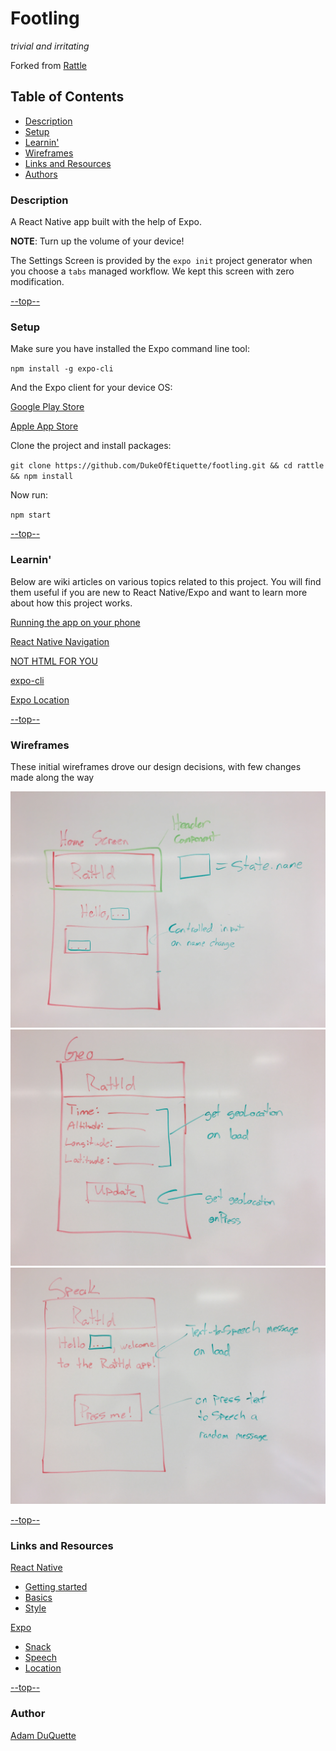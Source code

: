 # Footling

_trivial and irritating_

Forked from [Rattle](https://github.com/rattld/rattle)

## Table of Contents
* [Description](#description)
* [Setup](#setup)
* [Learnin'](#learnin)
* [Wireframes](#wireframes)
* [Links and Resources](#links-and-resources)
* [Authors](#authors)

### Description
A React Native app built with the help of Expo.

**NOTE**: Turn up the volume of your device!

The Settings Screen is provided by the `expo init` project generator when you choose a `tabs` managed workflow. We kept this screen with zero modification.

[--top--](#table-of-contents)

### Setup
Make sure you have installed the Expo command line tool:

`npm install -g expo-cli`

And the Expo client for your device OS:

[Google Play Store](https://play.google.com/store/apps/details?id=host.exp.exponent&hl=en_US)

[Apple App Store](https://apps.apple.com/us/app/expo-client/id982107779)

Clone the project and install packages:

`git clone https://github.com/DukeOfEtiquette/footling.git && cd rattle && npm install`

Now run:

`npm start`  

[--top--](#table-of-contents)

### Learnin'

Below are wiki articles on various topics related to this project. You will find them useful if you are new to React Native/Expo and want to learn more about how this project works.

[Running the app on your phone](https://github.com/dukeofetiquette/footling/wiki/Running-the-app-on-your-phone)

[React Native Navigation](https://github.com/dukeofetiquette/footling/wiki/What-the-heck-does-it-do%3F#navigation)

[NOT HTML FOR YOU](https://github.com/dukeofetiquette/footling/wiki/Coming-soon...)

[expo-cli](https://github.com/dukeofetiquette/footling/wiki/Coming-soon...)

[Expo Location](https://github.com/dukeofetiquette/footling/wiki/Coming-soon...)

[--top--](#table-of-contents)

### Wireframes
These initial wireframes drove our design decisions, with few changes made along the way

![Home Screen](./assets/wireframes/homeScreen.jpg)
![Geo Screen](./assets/wireframes/geoScreen.jpg)
![Speak Screen](./assets/wireframes/speakScreen.jpg)

[--top--](#table-of-contents)

### Links and Resources

[React Native](https://facebook.github.io/react-native/)
  * [Getting started](https://facebook.github.io/react-native/docs/getting-started)
  * [Basics](https://facebook.github.io/react-native/docs/tutorial)
  * [Style](https://facebook.github.io/react-native/docs/style)

[Expo](https://expo.io/)
  * [Snack](https://snack.expo.io/)
  * [Speech](https://docs.expo.io/versions/v33.0.0/sdk/speech/)
  * [Location](https://docs.expo.io/versions/v33.0.0/sdk/location/)

[--top--](#table-of-contents)

### Author
[Adam DuQuette](https://github.com/DukeOfEtiquette)
